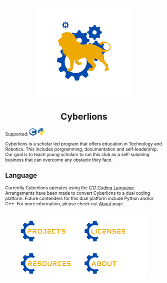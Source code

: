 <p align="center"><a href="#"><img src="https://github.com/CarlosIsCringe/Cyberlions/blob/main/Branding/ROBOTICS.png" height="300"></a></p>

<h1 align="center">Cyberlions</h1>

<p align="left">
Supported: 
<a href="#"><img src="https://github.com/CarlosIsCringe/Cyberlions/blob/main/Branding/CVERSION.png" height="25"></a>
<a href="#"><img src="https://github.com/CarlosIsCringe/Cyberlions/blob/main/Branding/PYTHON.png" height="25"></a>
</p>

Cyberlions is a scholar led program that offers education in Technology and Robotics. This includes porgramming, documentation and self-leadership. Our goal is to teach young scholars to run this club as a self-sutaining business that can overcome any obstacle they face.

## Language

Currently Cyberlions operates using the [C17 Coding Language](https://en.wikipedia.org/wiki/C17_(C_standard_revision)). Arrangements have been made to convert Cyberlions to a dual coding platform. Future contenders for this dual platform include Python and/or C++. For more information, please check out [About]() page.

##

<p align="center">
<a href="#"><img src="https://github.com/CarlosIsCringe/Cyberlions/blob/main/Branding/PROJECTS.png" height="100"></a>
<a href="#"><img src="https://github.com/CarlosIsCringe/Cyberlions/blob/main/Branding/LICENSES.png" height="100"></a>
<a href="#"><img src="https://github.com/CarlosIsCringe/Cyberlions/blob/main/Branding/RESOURCES.png" height="100"></a>
<a href="#"><img src="https://github.com/CarlosIsCringe/Cyberlions/blob/main/Branding/ABOUT.png" height="100"></a>
</p>

